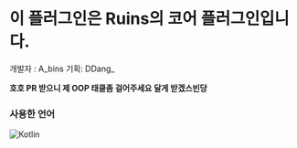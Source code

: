 # **이 플러그인은 Ruins의 코어 플러그인입니다.**
개발자 : A_bins 기획: DDang_

**호호 PR 받으니 제 OOP 태클좀 걸어주세요 달게 받겠스빈당**

### 사용한 언어
<img alt="Kotlin" src="https://img.shields.io/badge/kotlin-%230095D5.svg?&style=for-the-badge&logo=kotlin&logoColor=white"/>


